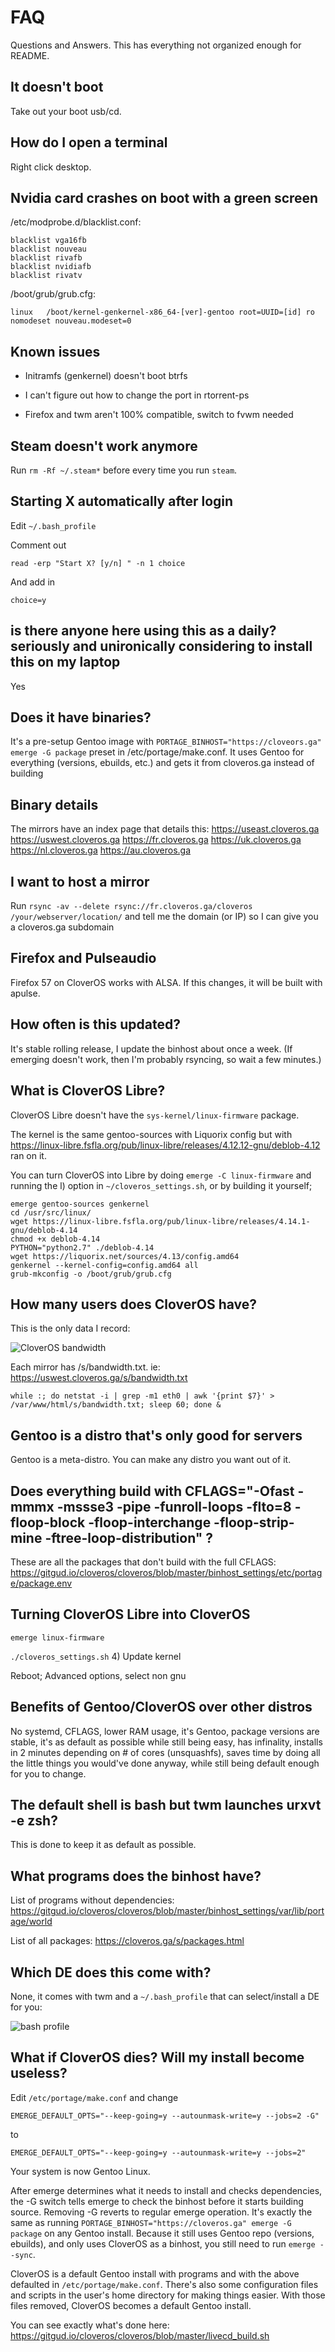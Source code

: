 # FAQ
Questions and Answers. This has everything not organized enough for README.

## It doesn't boot
Take out your boot usb/cd.

## How do I open a terminal
Right click desktop.

## Nvidia card crashes on boot with a green screen
/etc/modprobe.d/blacklist.conf:

```
blacklist vga16fb
blacklist nouveau
blacklist rivafb
blacklist nvidiafb
blacklist rivatv
```

/boot/grub/grub.cfg:

```
linux   /boot/kernel-genkernel-x86_64-[ver]-gentoo root=UUID=[id] ro nomodeset nouveau.modeset=0
```

## Known issues
- Initramfs (genkernel) doesn't boot btrfs

- I can't figure out how to change the port in rtorrent-ps

- Firefox and twm aren't 100% compatible, switch to fvwm needed

## Steam doesn't work anymore
Run `rm -Rf ~/.steam*` before every time you run `steam`.

## Starting X automatically after login
Edit `~/.bash_profile`

Comment out

`read -erp "Start X? [y/n] " -n 1 choice`

And add in

`choice=y`

## is there anyone here using this as a daily? seriously and unironically considering to install this on my laptop
Yes

## Does it have binaries?
It's a pre-setup Gentoo image with `PORTAGE_BINHOST="https://cloveors.ga" emerge -G package` preset in /etc/portage/make.conf. It uses Gentoo for everything (versions, ebuilds, etc.) and gets it from cloveros.ga instead of building

## Binary details
The mirrors have an index page that details this: https://useast.cloveros.ga https://uswest.cloveros.ga https://fr.cloveros.ga https://uk.cloveros.ga https://nl.cloveros.ga https://au.cloveros.ga

## I want to host a mirror
Run `rsync -av --delete rsync://fr.cloveros.ga/cloveros /your/webserver/location/` and tell me the domain (or IP) so I can give you a cloveros.ga subdomain

## Firefox and Pulseaudio
Firefox 57 on CloverOS works with ALSA. If this changes, it will be built with apulse.

## How often is this updated?
It's stable rolling release, I update the binhost about once a week. (If emerging doesn't work, then I'm probably rsyncing, so wait a few minutes.)

## What is CloverOS Libre?
CloverOS Libre doesn't have the `sys-kernel/linux-firmware` package.

The kernel is the same gentoo-sources with Liquorix config but with https://linux-libre.fsfla.org/pub/linux-libre/releases/4.12.12-gnu/deblob-4.12 ran on it.

You can turn CloverOS into Libre by doing `emerge -C linux-firmware` and running the l) option in `~/cloveros_settings.sh`, or by building it yourself;

```
emerge gentoo-sources genkernel
cd /usr/src/linux/
wget https://linux-libre.fsfla.org/pub/linux-libre/releases/4.14.1-gnu/deblob-4.14
chmod +x deblob-4.14
PYTHON="python2.7" ./deblob-4.14
wget https://liquorix.net/sources/4.13/config.amd64
genkernel --kernel-config=config.amd64 all
grub-mkconfig -o /boot/grub/grub.cfg
```

## How many users does CloverOS have?
This is the only data I record:

![CloverOS bandwidth](https://cloveros.ga/s/bandwidth.png)

Each mirror has /s/bandwidth.txt. ie: https://uswest.cloveros.ga/s/bandwidth.txt

`while :; do netstat -i | grep -m1 eth0 | awk '{print $7}' > /var/www/html/s/bandwidth.txt; sleep 60; done &`

## Gentoo is a distro that's only good for servers
Gentoo is a meta-distro. You can make any distro you want out of it.

## Does everything build with CFLAGS="-Ofast -mmmx -mssse3 -pipe -funroll-loops -flto=8 -floop-block -floop-interchange -floop-strip-mine -ftree-loop-distribution" ?
These are all the packages that don't build with the full CFLAGS: https://gitgud.io/cloveros/cloveros/blob/master/binhost_settings/etc/portage/package.env

## Turning CloverOS Libre into CloverOS
`emerge linux-firmware`

`./cloveros_settings.sh` 4) Update kernel

Reboot; Advanced options, select non gnu


## Benefits of Gentoo/CloverOS over other distros
No systemd, CFLAGS, lower RAM usage, it's Gentoo, package versions are stable, it's as default as possible while still being easy, has infinality, installs in 2 minutes depending on # of cores (unsquashfs), saves time by doing all the little things you would've done anyway, while still being default enough for you to change.

## The default shell is bash but twm launches urxvt -e zsh?
This is done to keep it as default as possible.

## What programs does the binhost have?
List of programs without dependencies: https://gitgud.io/cloveros/cloveros/blob/master/binhost_settings/var/lib/portage/world

List of all packages: https://cloveros.ga/s/packages.html

## Which DE does this come with?
None, it comes with twm and a `~/.bash_profile` that can select/install a DE for you:

![bash profile](https://i.imgur.com/YD4IPRf.png)

## What if CloverOS dies? Will my install become useless?
Edit `/etc/portage/make.conf` and change

`EMERGE_DEFAULT_OPTS="--keep-going=y --autounmask-write=y --jobs=2 -G"`

to

`EMERGE_DEFAULT_OPTS="--keep-going=y --autounmask-write=y --jobs=2"`

Your system is now Gentoo Linux.

After emerge determines what it needs to install and checks dependencies, the -G switch tells emerge to check the binhost before it starts building source. Removing -G reverts to regular emerge operation. It's exactly the same as running `PORTAGE_BINHOST="https://cloveros.ga" emerge -G package` on any Gentoo install. Because it still uses Gentoo repo (versions, ebuilds), and only uses CloverOS as a binhost, you still need to run `emerge --sync`.

CloverOS is a default Gentoo install with programs and with the above defaulted in `/etc/portage/make.conf`. There's also some configuration files and scripts in the user's home directory for making things easier. With those files removed, CloverOS becomes a default Gentoo install.

You can see exactly what's done here: https://gitgud.io/cloveros/cloveros/blob/master/livecd_build.sh
